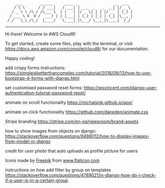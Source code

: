          ___        ______     ____ _                 _  ___  
        / \ \      / / ___|   / ___| | ___  _   _  __| |/ _ \ 
       / _ \ \ /\ / /\___ \  | |   | |/ _ \| | | |/ _` | (_) |
      / ___ \ V  V /  ___) | | |___| | (_) | |_| | (_| |\__, |
     /_/   \_\_/\_/  |____/   \____|_|\___/ \__,_|\__,_|  /_/ 
 ----------------------------------------------------------------- 


Hi there! Welcome to AWS Cloud9!

To get started, create some files, play with the terminal,
or visit https://docs.aws.amazon.com/console/cloud9/ for our documentation.

Happy coding!


add crispy forms instructions:
https://simpleisbetterthancomplex.com/tutorial/2018/08/13/how-to-use-bootstrap-4-forms-with-django.html

set customised password reset forms:
https://wsvincent.com/django-user-authentication-tutorial-password-reset/

animate on scroll functionality
https://michalsnik.github.io/aos/

animate on click functionality
https://github.com/daneden/animate.css

Stripe branding 
https://stripe.com/en-sg/newsroom/brand-assets

how to show images from objects on django:
https://stackoverflow.com/questions/9498012/how-to-display-images-from-model-in-django

credit for user photo that auto uploads as profile picture for users
<div>Icons made by <a href="https://www.flaticon.com/authors/freepik" title="Freepik">Freepik</a> from <a href="https://www.flaticon.com/" title="Flaticon">www.flaticon.com</a></div>

instructions on how add filter by group on templates
https://stackoverflow.com/questions/4789021/in-django-how-do-i-check-if-a-user-is-in-a-certain-group
